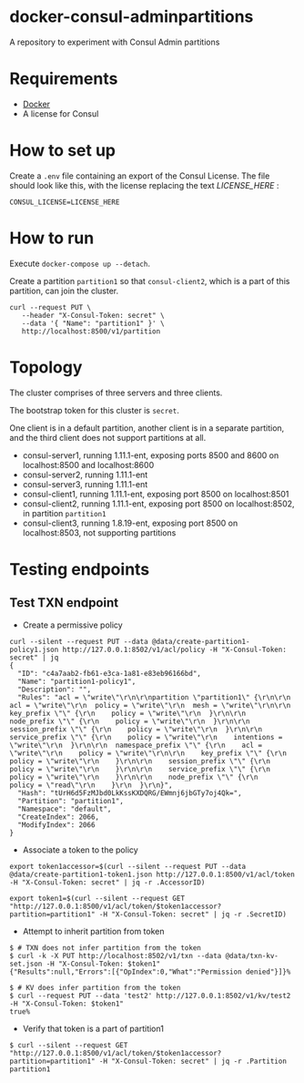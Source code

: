 # docker-consul-adminpartitions
A repository to experiment with Consul Admin partitions

# Requirements

- [Docker](https://docs.docker.com/get-docker/)
- A license for Consul

# How to set up

Create a `.env` file containing an export of the Consul License. The file should look like this, with the license replacing the text _LICENSE_HERE_ :

```
CONSUL_LICENSE=LICENSE_HERE
```

# How to run

Execute `docker-compose up --detach`.

Create a partition `partition1` so that `consul-client2`, which is a part of this partition, can join the cluster.

```
curl --request PUT \
   --header "X-Consul-Token: secret" \
   --data '{ "Name": "partition1" }' \
   http://localhost:8500/v1/partition
```

# Topology

The cluster comprises of three servers and three clients.

The bootstrap token for this cluster is `secret`.

One client is in a default partition, another client is in a separate partition, and the third client does not support partitions at all.

- consul-server1, running 1.11.1-ent, exposing ports 8500 and 8600 on localhost:8500 and localhost:8600
- consul-server2, running 1.11.1-ent
- consul-server3, running 1.11.1-ent
- consul-client1, running 1.11.1-ent, exposing port 8500 on localhost:8501
- consul-client2, running 1.11.1-ent, exposing port 8500 on localhost:8502, in partition `partition1`
- consul-client3, running 1.8.19-ent, exposing port 8500 on localhost:8503, not supporting partitions

# Testing endpoints

## Test TXN endpoint

- Create a permissive policy

```
curl --silent --request PUT --data @data/create-partition1-policy1.json http://127.0.0.1:8502/v1/acl/policy -H "X-Consul-Token: secret" | jq
{
  "ID": "c4a7aab2-fb61-e3ca-1a81-e83eb96166bd",
  "Name": "partition1-policy1",
  "Description": "",
  "Rules": "acl = \"write\"\r\n\r\npartition \"partition1\" {\r\n\r\n  acl = \"write\"\r\n  policy = \"write\"\r\n  mesh = \"write\"\r\n\r\n  key_prefix \"\" {\r\n    policy = \"write\"\r\n  }\r\n\r\n  node_prefix \"\" {\r\n    policy = \"write\"\r\n  }\r\n\r\n  session_prefix \"\" {\r\n    policy = \"write\"\r\n  }\r\n\r\n  service_prefix \"\" {\r\n    policy = \"write\"\r\n    intentions = \"write\"\r\n  }\r\n\r\n  namespace_prefix \"\" {\r\n    acl = \"write\"\r\n    policy = \"write\"\r\n\r\n    key_prefix \"\" {\r\n      policy = \"write\"\r\n    }\r\n\r\n    session_prefix \"\" {\r\n      policy = \"write\"\r\n    }\r\n\r\n    service_prefix \"\" {\r\n      policy = \"write\"\r\n    }\r\n\r\n    node_prefix \"\" {\r\n      policy = \"read\"\r\n    }\r\n  }\r\n}",
  "Hash": "tUrH6d5FzMJbd0LkKssKXDQRG/EWmnj6jbGTy7oj4Qk=",
  "Partition": "partition1",
  "Namespace": "default",
  "CreateIndex": 2066,
  "ModifyIndex": 2066
}
```

- Associate a token to the policy

```
export token1accessor=$(curl --silent --request PUT --data @data/create-partition1-token1.json http://127.0.0.1:8500/v1/acl/token -H "X-Consul-Token: secret" | jq -r .AccessorID)

export token1=$(curl --silent --request GET "http://127.0.0.1:8500/v1/acl/token/$token1accessor?partition=partition1" -H "X-Consul-Token: secret" | jq -r .SecretID)
```

- Attempt to inherit partition from token

```
$ # TXN does not infer partition from the token
$ curl -k -X PUT http://localhost:8502/v1/txn --data @data/txn-kv-set.json -H "X-Consul-Token: $token1"
{"Results":null,"Errors":[{"OpIndex":0,"What":"Permission denied"}]}% 

$ # KV does infer partition from the token
$ curl --request PUT --data 'test2' http://127.0.0.1:8502/v1/kv/test2  -H "X-Consul-Token: $token1"
true%
```

- Verify that token is a part of partition1

```
$ curl --silent --request GET "http://127.0.0.1:8500/v1/acl/token/$token1accessor?partition=partition1" -H "X-Consul-Token: secret" | jq -r .Partition         
partition1
```

